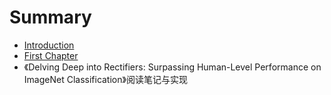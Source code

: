 # Summary

* [Introduction](README.md)
* [First Chapter](chapter1.md)
* 《Delving Deep into Rectifiers: Surpassing Human-Level Performance on ImageNet Classification》阅读笔记与实现


